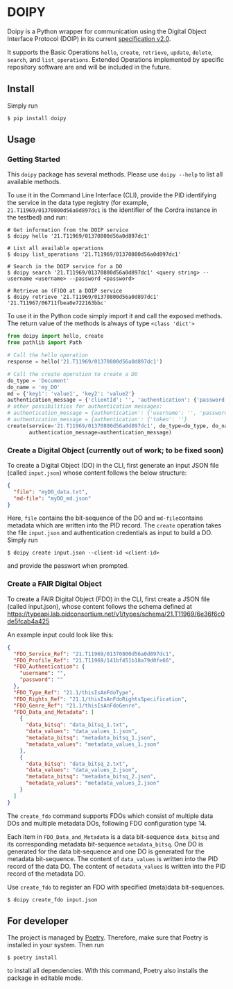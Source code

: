 # DOIPY

Doipy is a Python wrapper for communication using the Digital Object Interface Protocol (DOIP) in its current
[specification v2.0](https://www.dona.net/sites/default/files/2018-11/DOIPv2Spec_1.pdf).

It supports the Basic Operations `hello`, `create`, `retrieve`, `update`, `delete`, `search`, and `list_operations`.
Extended Operations implemented by specific repository software are and will be included in the future.

## Install

Simply run

```shell
$ pip install doipy
```

## Usage

### Getting Started

This `doipy` package has several methods. Please use `doipy --help` to list all available methods.

To use it in the Command Line Interface (CLI), provide the PID identifying the service in the data type registry (for
example, `21.T11969/01370800d56a0d897dc1` is the identifier of the Cordra instance in the testbed) and run:

```shell
# Get information from the DOIP service
$ doipy hello '21.T11969/01370800d56a0d897dc1'

# List all available operations
$ doipy list_operations '21.T11969/01370800d56a0d897dc1'

# Search in the DOIP service for a DO
$ doipy search '21.T11969/01370800d56a0d897dc1' <query string> --username <username> --password <password>

# Retrieve an (F)DO at a DOIP service
$ doipy retrieve '21.T11969/01370800d56a0d897dc1' '21.T11967/06711fbea0e722163bbc'
```

To use it in the Python code simply import it and call the exposed methods. The return value of the methods is always of
type `<class 'dict'>`

```python
from doipy import hello, create
from pathlib import Path

# Call the hello operation
response = hello('21.T11969/01370800d56a0d897dc1')

# Call the create operation to create a DO
do_type = 'Document'
do_name = 'my_DO'
md = {'key1': 'value1', 'key2': 'value2'}
authentication_message = {'clientId': '', 'authentication': {'password': ''}}
# other possibilities for authentication messages:
# authentication_message = {authentication': {'username': '', 'password': ''}}
# authentication_message = {authentication': {'token': ''}
create(service='21.T11969/01370800d56a0d897dc1', do_type=do_type, do_name=do_name, bitsq=Path('file.txt'), metadata=md, 
       authentication_message=authentication_message)
```

### Create a Digital Object (currently out of work; to be fixed soon)

To create a Digital Object (DO) in the CLI, first generate an input JSON file (called `input.json`) whose content
follows the below structure:

```json
{
  "file": "myDO_data.txt",
  "md-file": "myDO_md.json"
}
```

Here, `file` contains the bit-sequence of the DO and `md-file`contains metadata which are written into the PID record.
The `create` operation takes the file `input.json` and authentication credentials as input to build a DO. Simply run

```shell
$ doipy create input.json --client-id <client-id>
```

and provide the passwort when prompted.

### Create a FAIR Digital Object

To create a FAIR Digital Object (FDO) in the CLI, first create a JSON file (called input.json), whose content follows 
the schema defined at https://typeapi.lab.pidconsortium.net/v1/types/schema/21.T11969/6e36f6c0de5fcab4a425

An example input could look like this:

```json
{
  "FDO_Service_Ref": "21.T11969/01370800d56a0d897dc1",
  "FDO_Profile_Ref": "21.T11969/141bf451b18a79d0fe66",
  "FDO_Authentication": {
    "username": "",
    "password": ""
  },
  "FDO_Type_Ref": "21.1/thisIsAnFdoType",
  "FDO_Rights_Ref": "21.1/thisIsAnFdoRightsSpecification",
  "FDO_Genre_Ref": "21.1/thisIsAnFdoGenre",
  "FDO_Data_and_Metadata": [
    {
      "data_bitsq": "data_bitsq_1.txt",
      "data_values": "data_values_1.json",
      "metadata_bitsq": "metadata_bitsq_1.json",
      "metadata_values": "metadata_values_1.json"
    },
    {
      "data_bitsq": "data_bitsq_2.txt",
      "data_values": "data_values_2.json",
      "metadata_bitsq": "metadata_bitsq_2.json",
      "metadata_values": "metadata_values_2.json"
    }
  ]
}
```

The `create_fdo` command supports FDOs which consist of multiple data DOs and multiple metadata DOs, following FDO
configuration type 14.

Each item in `FDO_Data_and_Metadata` is a data bit-sequence `data_bitsq` and its corresponding metadata bit-sequence
`metadata_bitsq`. One DO is generated for the data bit-sequence and one DO is generated for the metadata bit-sequence.
The content of `data_values` is written into the PID record of the data DO. The content of `metadata_values` is written 
into the PID record of the metadata DO.

Use `create_fdo` to register an FDO with specified (meta)data bit-sequences.

```shell
$ doipy create_fdo input.json
```

## For developer

The project is managed by [Poetry](https://python-poetry.org/). Therefore, make sure that Poetry is installed in your
system. Then run

```shell
$ poetry install
```

to install all dependencies. With this command, Poetry also installs the package in editable mode.
